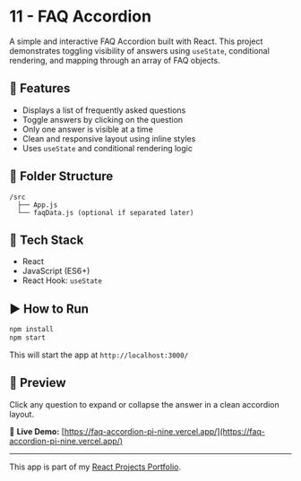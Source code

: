 # 11 - FAQ Accordion

A simple and interactive FAQ Accordion built with React. This project demonstrates toggling visibility of answers using `useState`, conditional rendering, and mapping through an array of FAQ objects.

## 🚀 Features

- Displays a list of frequently asked questions  
- Toggle answers by clicking on the question  
- Only one answer is visible at a time  
- Clean and responsive layout using inline styles  
- Uses `useState` and conditional rendering logic

## 📂 Folder Structure

```
/src
  ├── App.js
  └── faqData.js (optional if separated later)
```

## 🧠 Tech Stack

- React  
- JavaScript (ES6+)  
- React Hook: `useState`  

## ▶️ How to Run

```bash
npm install
npm start
```

This will start the app at `http://localhost:3000/`

## 🌟 Preview

Click any question to expand or collapse the answer in a clean accordion layout.


🔗 **Live Demo:** [https://faq-accordion-pi-nine.vercel.app/](https://faq-accordion-pi-nine.vercel.app/)


---

This app is part of my [React Projects Portfolio](https://github.com/abhishekdevelops/react-projects-portfolio).

